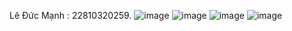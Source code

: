 Lê Đức Mạnh : 22810320259.
![image](https://github.com/user-attachments/assets/d92d154b-e949-4645-96c7-4931e0ef7b87)
![image](https://github.com/user-attachments/assets/faab1117-a5f5-4cd4-9995-c7243ffce485)
![image](https://github.com/user-attachments/assets/6496503e-5e53-4cf1-b200-6d7932c14c23)
![image](https://github.com/user-attachments/assets/1a398a7a-9559-4c39-b506-7e28d7f5ea36)
